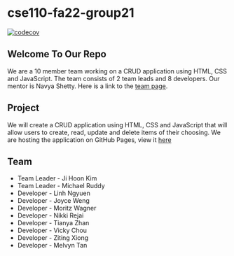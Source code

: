 # cse110-fa22-group21

[![codecov](https://codecov.io/gh/cse110-fa22-group21/cse110-fa22-group21/branch/main/graph/badge.svg?token=8037F7TUAR)](https://codecov.io/gh/cse110-fa22-group21/cse110-fa22-group21)

## Welcome To Our Repo

We are a 10 member team working on a CRUD application using HTML, CSS and JavaScript. The team consists of 2 team leads and 8 developers. Our mentor is Navya Shetty. Here is a link to the [team page](admin/team.md).

## Project

We will create a CRUD application using HTML, CSS and JavaScript that will allow users to create, read, update and delete items of their choosing. We are hosting the application on GitHub Pages, view it [here](https://cse110-fa22-group21.github.io/cse110-fa22-group21/)

## Team

-   Team Leader - Ji Hoon Kim
-   Team Leader - Michael Ruddy
-   Developer - Linh Ngyuen
-   Developer - Joyce Weng
-   Developer - Moritz Wagner
-   Developer - Nikki Rejai
-   Developer - Tianya Zhan
-   Developer - Vicky Chou
-   Developer - Ziting Xiong
-   Developer - Melvyn Tan

